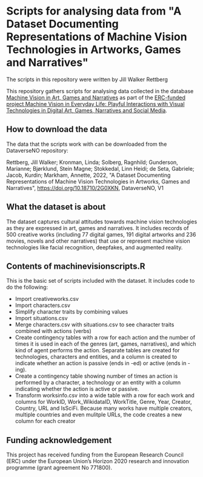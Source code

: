 # Scripts for analysing data from "A Dataset Documenting Representations of Machine Vision Technologies in Artworks, Games and Narratives"

The scripts in this repository were written by Jill Walker Rettberg

This repository gathers scripts for analysing data collected in the database [Machine Vision in Art, Games and Narratives](https://machine-vision.no) as part of the [ERC-funded project Machine Vision in Everyday Life: Playful Interactions with Visual Technologies in Digital Art, Games, Narratives and Social Media](https://www.uib.no/en/machinevision/).

## How to download the data
The data that the scripts work with can be downloaded from the DataverseNO repository:

Rettberg, Jill Walker; Kronman, Linda; Solberg, Ragnhild; Gunderson, Marianne; Bjørklund, Stein Magne; Stokkedal, Linn Heidi; de Seta, Gabriele; Jacob, Kurdin; Markham, Annette, 2022, "A Dataset Documenting Representations of Machine Vision Technologies in Artworks, Games and Narratives", https://doi.org/10.18710/2G0XKN, DataverseNO, V1

## What the dataset is about
The dataset captures cultural attitudes towards machine vision technologies as they are expressed in art, games and narratives. It includes records of 500 creative works (including 77 digital games, 191 digital artworks and 236 movies, novels and other narratives) that use or represent machine vision technologies like facial recognition, deepfakes, and augmented reality.

## Contents of machinevisionscripts.R
This is the basic set of scripts included with the dataset. It   includes code to do the following:
- Import creativeworks.csv
- Import characters.csv
- Simplify character traits by combining values
- Import situations.csv
- Merge characters.csv with situations.csv to see character traits combined with actions (verbs)
- Create contingency tables with a row for each action and the number of times it is used in each of the genres (art, games, narratives), and which kind of agent performs the action. Separate tables are created for technologies, characters and entities, and a column is created to indicate whether an action is passive (ends in -ed) or active (ends in -ing).
- Create a contingency table showing number of times an action is performed by a character, a technology or an entity with a column indicating whether the action is active or passive.
- Transform worksinfo.csv into a wide table with a row for each work and columns for WorkID, Work_WikidataID, WorkTitle, Genre, Year, Creator, Country, URL and IsSciFi. Because many works have multiple creators, multiple countries and even mulitple URLs, the code creates a new column for each creator

## Funding acknowledgement
This project has received funding from the European Research Council (ERC) under the European Union’s Horizon 2020 research and innovation programme (grant agreement No 771800).
